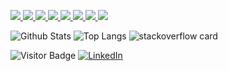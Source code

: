 

<!---
GrimBit1/GrimBit1 is a ✨ special ✨ repository because its `README.md` (this file) appears on your GitHub profile.
You can click the Preview link to take a look at your changes.
--->
<p align="left">  
<a href="https://github.com/grimbit1/">
 <img  src="https://readme-components.vercel.app/api?component=logo&fill=black&logo=react&animation=spin&svgfill=15d8fe"/>  
 </a>

 <a href="https://github.com/grimbit1/">
 <img  src="https://readme-components.vercel.app/api?component=logo&fill=black&logo=node.js&svgfill=659b60"/>
</a>

<a href="https://github.com/grimbit1/javascript">
<img  src="https://readme-components.vercel.app/api?component=logo&fill=black&logo=javascript&svgfill=f6df1c"/>
</a>
<a href="https://github.com/grimbit1/">
<img  src="https://readme-components.vercel.app/api?component=logo&fill=black&logo=CSS3&svgfill=028dd1"/>
</a>
<a href="https://github.com/grimbit1/">
<img  src="https://readme-components.vercel.app/api?component=logo&fill=black&logo=github"/>
</a>
 <a href="https://github.com/grimbit1/">
<img  src="https://readme-components.vercel.app/api?component=logo&fill=black&logo=go&svgfill=87CEEB"/>
</a>
 <a href="https://github.com/grimbit1/">
<img  src="https://readme-components.vercel.app/api?component=logo&fill=black&logo=postgresql&svgfill=6c99b3"/>
</a>
<a href="https://github.com/grimbit1/">
<img  src="https://readme-components.vercel.app/api?component=logo&fill=2b99ee&logo=docker&svgfill=white"/>
</a>
</p>

![Github Stats](https://github-readme-stats.vercel.app/api?username=grimbit1&count_private=true&show_icons=true&include_all_commits=true)
![Top Langs](https://github-readme-stats.vercel.app/api/top-langs/?username=grimbit1&hide=TeX&layout=compact)
![stackoverflow card](https://readme-components.vercel.app/api?component=stackoverflow&stackoverflowid=21695531&theme=dark)

![Visitor Badge](https://visitor-badge.laobi.icu/badge?page_id=grimbit1.grimbit1)
<a href="https://www.linkedin.com/in/aditya-nandwana"><img src="https://img.shields.io/badge/LinkedIn--_.svg?style=social&logo=linkedin" alt="LinkedIn"></a>
